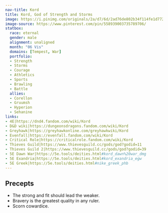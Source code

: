```yaml
---
nav-title: Kord
title: Kord, God of Strength and Storms
image: https://i.pinimg.com/originals/2a/d7/6d/2ad76de802b34f114fe1d772cff2907b.png
image-source: https://www.pinterest.com/pin/558939003735789706/
statbox:
  race: eternal
  gender: male
  alignment: unaligned
  month: "06 Vis"
  domains: [Tempest, War]
  portfolio:
  - Strength
  - Storms
  - Courage
  - Athletics
  - Sports
  - Brawling
  - Battle
  allies:
  - Corellon
  - Gruumsh
  - Hyperion
  - Sehanine
links:
- 4E|https://dnd4.fandom.com/wiki/Kord
- D&D wiki|https://dungeonsdragons.fandom.com/wiki/Kord
- Greyhawk|https://greyhawkonline.com/greyhawkwiki/Kord
- Evenfall|https://evenfall.fandom.com/wiki/Kord
- Critical Role|https://criticalrole.fandom.com/wiki/Kord
- Thieves Guild|https://www.thievesguild.cc/gods/god?godid=11
- Thieves Guild 2|https://www.thievesguild.cc/gods/god?godid=39
- 5E Dawn War|https://5e.tools/deities.html#kord_dawn%20war_dmg
- 5E Exandria|https://5e.tools/deities.html#kord_exandria_egw
- 5E Greek|https://5e.tools/deities.html#nike_greek_phb
---
```


## Precepts

* The strong and fit should lead the weaker.
* Bravery is the greatest quality in any ruler.
* Scorn cowardice.
